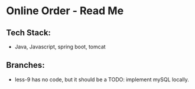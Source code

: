 # Online Order - Read Me

## Tech Stack:
- Java, Javascript, spring boot, tomcat

## Branches: 
- less-9 has no code, but it should be a TODO: implement mySQL locally. 
